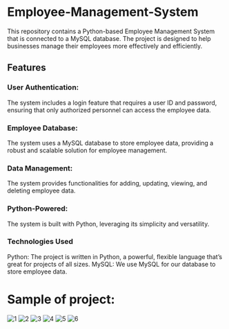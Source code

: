 # Employee-Management-System
This repository contains a Python-based Employee Management System that is connected to a MySQL database. The project is designed to help businesses manage their employees more effectively and efficiently.

## Features
### User Authentication:
The system includes a login feature that requires a user ID and password, ensuring that only authorized personnel can access the employee data.

### Employee Database:
The system uses a MySQL database to store employee data, providing a robust and scalable solution for employee management.

### Data Management:
The system provides functionalities for adding, updating, viewing, and deleting employee data.

### Python-Powered:
The system is built with Python, leveraging its simplicity and versatility.

### Technologies Used
Python: The project is written in Python, a powerful, flexible language that’s great for projects of all sizes. MySQL: We use MySQL for our database to store employee data.

# Sample of project:
![1](https://github.com/ashishkumaryadav7/Employee-Management-System/assets/139031386/f69355de-b84c-433f-8e20-e25c68fd1402)
![2](https://github.com/ashishkumaryadav7/Employee-Management-System/assets/139031386/3f39d87e-5b14-47e4-a08a-2bed81789d82)
![3](https://github.com/ashishkumaryadav7/Employee-Management-System/assets/139031386/279606dd-90f2-4735-9a3e-bdeaa5db304d)
![4](https://github.com/ashishkumaryadav7/Employee-Management-System/assets/139031386/974bbc35-622d-4495-9477-52fabc7c7c6e)
![5](https://github.com/ashishkumaryadav7/Employee-Management-System/assets/139031386/a1232332-250e-4f95-bfaf-9962688e143e)
![6](https://github.com/ashishkumaryadav7/Employee-Management-System/assets/139031386/9b02f71e-c9d4-4ee2-bb37-b1fb2a9f0dda)
